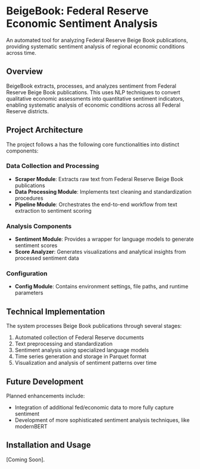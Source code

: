 # BeigeBook: Federal Reserve Economic Sentiment Analysis

An automated tool for analyzing Federal Reserve Beige Book publications, providing systematic sentiment analysis of regional economic conditions across time.

## Overview

BeigeBook extracts, processes, and analyzes sentiment from Federal Reserve Beige Book publications. This uses NLP techniques to convert qualitative economic assessments into quantitative sentiment indicators, enabling systematic analysis of economic conditions across all Federal Reserve districts.

## Project Architecture

The project follows a has the following core functionalities into distinct components:

### Data Collection and Processing
- **Scraper Module**: Extracts raw text from Federal Reserve Beige Book publications
- **Data Processing Module**: Implements text cleaning and standardization procedures 
- **Pipeline Module**: Orchestrates the end-to-end workflow from text extraction to sentiment scoring

### Analysis Components
- **Sentiment Module**: Provides a wrapper for language models to generate sentiment scores
- **Score Analyzer**: Generates visualizations and analytical insights from processed sentiment data

### Configuration
- **Config Module**: Contains environment settings, file paths, and runtime parameters

## Technical Implementation

The system processes Beige Book publications through several stages:
1. Automated collection of Federal Reserve documents
2. Text preprocessing and standardization
3. Sentiment analysis using specialized language models
4. Time series generation and storage in Parquet format
5. Visualization and analysis of sentiment patterns over time

## Future Development

Planned enhancements include:
- Integration of additional fed/economic data to more fully capture sentiment
- Development of more sophisticated sentiment analysis techniques, like modernBERT

## Installation and Usage

[Coming Soon].